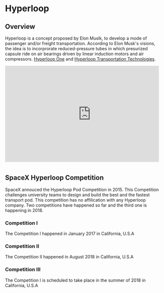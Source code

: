 Hyperloop
==========

## Overview

Hyperloop is a concept proposed by Elon Muslk, to develop a mode of passenger and/or freight transportation.
According to Elon Musk's visions, the idea is to incorprorate reduced-pressure tubes in which presurized 
capsule ride on air bearings driven by linear induction motors and air compressors. [Hyperloop One](https://hyperloop-one.com/) 
and [Hyperloop Transportation Technologies](http://hyperloop.global/).

<div style="position: relative; padding-bottom: 2.0%; height: 0; overflow: hidden; max-width: 100%; height: auto;">
    <iframe width="560" height="315" src="https://www.youtube.com/embed/LAWEOwDDt_Y" frameborder="0" gesture="media" allowfullscreen></iframe>
</div>

## SpaceX Hyperloop Competition
SpaceX annouced the Hyperloop Pod Competition in 2015. This Competition challenges university teams to design and build the best and the fastest transport pod.
This competition has no affilication with any Hyperloop company. Two competitions have happened so far and the third one is happening in 2018.

### Competition I
The Competition I happened in January 2017 in California, U.S.A

### Competition II
The Competition II happened in August 2018 in California, U.S.A

### Competition III
The Competition I is scheduled to take place in the summer of 2018 in California, U.S.A
